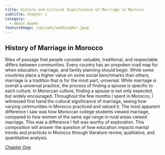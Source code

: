```yaml
---
title: History and Cultural Significance of Marriage in Morocco
subtitle: Chapter 1
category:
  - About Awake
featureImage: /uploads/weddingMar.jpeg
---
```

## History of Marriage in Morocco

Rites of passage that people consider valuable, traditional, and respectable differs between communities. Every country has an unspoken road map for when education, marriage, and family planning should begin. While some countries place a higher value on some social benchmarks than others, marriage is a tradition that is for the most part, universal. While marriage is overall a universal practice, the process of finding a spouse is specific to each culture. In Moroccan culture, finding a spouse is not only expected, but widely encouraged. Throughout the few months I spent in Morocco, I witnessed first hand the cultural significance of marriage, seeing how varying communities in Morocco practiced and valued it. The most apparent difference I saw was how Moroccan college students viewed marriage, compared to how women of the same age range in rural areas viewed marriage. This was a difference I felt was worthy of exploration. This composition will answer the question of how education impacts marital trends and practices in Morocco through literature review, qualitative, and quantitative analysis.

[Chapter One](https://docs.google.com/document/d/1mW_ArdgvD6usF7jdI8Iqjih58FIUQ2Odbom22ak-Hgo/edit?usp=sharing)
